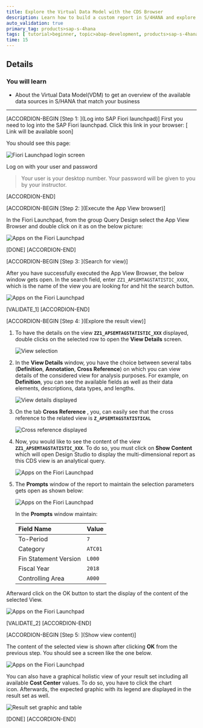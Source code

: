 ```yaml
---
title: Explore the Virtual Data Model with the CDS Browser
description: Learn how to build a custom report in S/4HANA and explore the different report types based on a simple finance scenario.
auto_validation: true
primary_tag: products>sap-s-4hana
tags: [ tutorial>beginner, topic>abap-development, products>sap-s-4hana ]
time: 15
---
```


## Details
### You will learn  
  - About the Virtual Data Model(VDM) to get an overview of the available data sources in S/HANA that match your business

---

[ACCORDION-BEGIN [Step 1: ](Log into SAP Fiori launchpad)]
First you need to log into the SAP Fiori launchpad.
Click this link in your browser: [ Link will be available soon]

You should see this page:

![Fiori Launchpad login screen](kut_search_01.png)

Log on with your user and password

> Your user is your desktop number. Your password will be given to you by your instructor.

[ACCORDION-END]


[ACCORDION-BEGIN [Step 2: ](Execute the App View browser)]

In the Fiori Launchpad, from the group Query Design select the App View Browser and double click on it as on the below picture:

![Apps on the Fiori Launchpad](kut_search_02.png)

[DONE]
[ACCORDION-END]

[ACCORDION-BEGIN [Step 3: ](Search for view)]

After you have successfully executed the App View Browser, the below window gets open. In the search field, enter `ZZ1_APSEMTAGSTATISTIC_XXXX`, which is the name of the view you are looking for and hit the search button.

![Apps on the Fiori Launchpad](kut_search_03.png)


[VALIDATE_1]
[ACCORDION-END]

[ACCORDION-BEGIN [Step 4: ](Explore the result view)]

1. To have the details on the view **`ZZ1_APSEMTAGSTATISTIC_XXX`** displayed, double clicks on the selected row to open the  **View Details**  screen.

    ![View selection](kut_search_09.png)

2. In the **View Details** window, you have the choice between several tabs (**Definition**, **Annotation**, **Cross Reference**) on which you can view details of the considered view for analysis purposes. For example, on **Definition**, you can see the available fields as well as their data elements, descriptions, data types, and lengths.

    ![View details displayed](kut_search_10.png)

3. On the tab **Cross Reference** , you, can easily see that the cross reference to the related view is **`Z_APSEMTAGSTATISTICAL`**

    ![Cross reference displayed](kut_search_11.png)

4. Now, you would like to see the content of the view **`ZZ1_APSEMTAGSTATISTIC_XXX`**. To do so, you must click on **Show Content** which will open Design Studio to display the multi-dimensional report as this CDS view is an analytical query.

    ![Apps on the Fiori Launchpad](kut_search_04.png)

5. The **Prompts** window of the report to maintain the selection parameters gets open as shown below:

    ![Apps on the Fiori Launchpad](kut_search_05.png)

    In the **Prompts** window maintain:

    |  Field Name                | Value
    |  :-------------------------| :-------------
    |  To-Period                 | `7`
    |  Category                  | `ATC01`
    |  Fin Statement Version     | `L000`
    |  Fiscal Year               | `2018`
    |  Controlling Area          | `A000`

Afterward click on the OK button to start the display of the content of the selected View.

![Apps on the Fiori Launchpad](kut_search_06.png)

[VALIDATE_2]
[ACCORDION-END]

[ACCORDION-BEGIN [Step 5: ](Show view content)]

The content of the selected view is shown after clicking **OK** from the previous step. You should see a screen like the one below.

![Apps on the Fiori Launchpad](kut_search_07.png)

You can also have a graphical holistic view of your result set including all available **Cost Center** values.
To do so, you have to click the chart icon. Afterwards, the expected graphic with its legend are displayed in the result set as well.

![Result set graphic and table](kut_search_13.png)

[DONE]
[ACCORDION-END]
